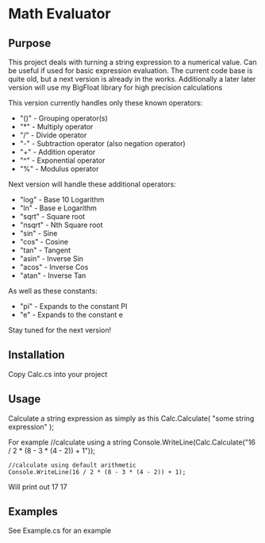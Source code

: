 # Math Evaluator

## Purpose
This project deals with turning a string expression to a numerical value.
Can be useful if used for basic expression evaluation.
The current code base is quite old, but a next version is already in the works.
Additionally a later later version will use my BigFloat library for high precision calculations

This version currently handles only these known operators:
* "()" - Grouping operator(s)
* "*"  - Multiply operator
* "/"  - Divide operator
* "-"  - Subtraction operator (also negation operator)
* "+"  - Addition operator
* "^"  - Exponential operator
* "%"  - Modulus operator

Next version will handle these additional operators:
* "log"   - Base 10 Logarithm
* "ln"    - Base e Logarithm
* "sqrt"  - Square root
* "nsqrt" - Nth Square root
* "sin"   - Sine
* "cos"   - Cosine
* "tan"   - Tangent
* "asin"  - Inverse Sin
* "acos"  - Inverse Cos
* "atan"  - Inverse Tan

As well as these constants:
* "pi" - Expands to the constant PI
* "e"  - Expands to the constant e

Stay tuned for the next version!

## Installation
Copy Calc.cs into your project

## Usage
Calculate a string expression as simply as this
    Calc.Calculate( "some string expression" );
    
For example
    //calculate using a string
    Console.WriteLine(Calc.Calculate("16 / 2 * (8 - 3 * (4 - 2)) + 1"));
    
    //calculate using default arithmetic
    Console.WriteLine(16 / 2 * (8 - 3 * (4 - 2)) + 1);
Will print out
    17
    17
    
    
## Examples
See Example.cs for an example
